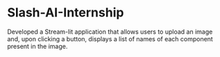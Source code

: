 # Slash-AI-Internship

Developed a Stream-lit application that allows users to upload an image and, upon clicking a button, displays a list of names of each component present in the image.